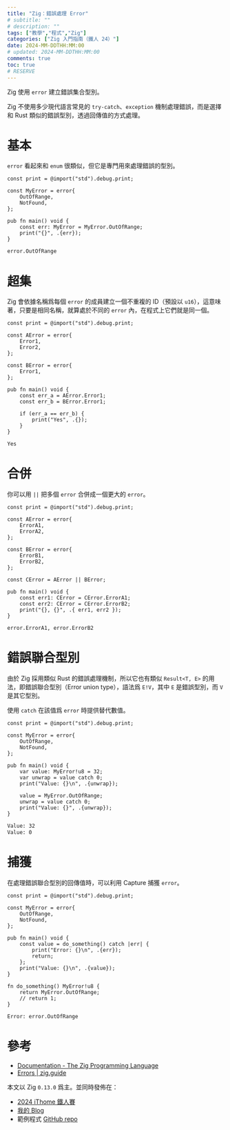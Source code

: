 ```yaml
---
title: "Zig：錯誤處理 Error"
# subtitle: ""
# description: ""
tags: ["教學","程式","Zig"]
categories: ["Zig 入門指南（鐵人 24）"]
date: 2024-MM-DDTHH:MM:00
# updated: 2024-MM-DDTHH:MM:00
comments: true
toc: true
# RESERVE
---
```


Zig 使用 `error` 建立錯誤集合型別。

<!-- more -->

Zig 不使用多少現代語言常見的 `try-catch`、`exception` 機制處理錯誤，而是選擇和 Rust 類似的錯誤型別，透過回傳值的方式處理。

# 基本

`error` 看起來和 `enum` 很類似，但它是專門用來處理錯誤的型別。

```zig
const print = @import("std").debug.print;

const MyError = error{
    OutOfRange,
    NotFound,
};

pub fn main() void {
    const err: MyError = MyError.OutOfRange;
    print("{}", .{err});
}
```

```bash
error.OutOfRange
```

# 超集

Zig 會依據名稱爲每個 `error` 的成員建立一個不重複的 ID（預設以 `u16`），這意味著，只要是相同名稱，就算處於不同的 `error` 內，在程式上它們就是同一個。

```zig
const print = @import("std").debug.print;

const AError = error{
    Error1,
    Error2,
};

const BError = error{
    Error1,
};

pub fn main() void {
    const err_a = AError.Error1;
    const err_b = BError.Error1;

    if (err_a == err_b) {
        print("Yes", .{});
    }
}
```

```bash
Yes
```

# 合併

你可以用 `||` 把多個 `error` 合併成一個更大的 `error`。

```zig
const print = @import("std").debug.print;

const AError = error{
    ErrorA1,
    ErrorA2,
};

const BError = error{
    ErrorB1,
    ErrorB2,
};

const CError = AError || BError;

pub fn main() void {
    const err1: CError = CError.ErrorA1;
    const err2: CError = CError.ErrorB2;
    print("{}, {}", .{ err1, err2 });
}
```

```bash
error.ErrorA1, error.ErrorB2
```

# 錯誤聯合型別

由於 Zig 採用類似 Rust 的錯誤處理機制，所以它也有類似 `Result<T, E>` 的用法，即錯誤聯合型別（Error union type），語法爲 `E!V`，其中 `E` 是錯誤型別，而 `V` 是其它型別。

使用 `catch` 在該值爲 `error` 時提供替代數值。

```zig
const print = @import("std").debug.print;

const MyError = error{
    OutOfRange,
    NotFound,
};

pub fn main() void {
    var value: MyError!u8 = 32;
    var unwrap = value catch 0;
    print("Value: {}\n", .{unwrap});

    value = MyError.OutOfRange;
    unwrap = value catch 0;
    print("Value: {}", .{unwrap});
}
```

```bash
Value: 32
Value: 0
```

# 捕獲

在處理錯誤聯合型別的回傳值時，可以利用 Capture 捕獲 `error`。

```zig
const print = @import("std").debug.print;

const MyError = error{
    OutOfRange,
    NotFound,
};

pub fn main() void {
    const value = do_something() catch |err| {
        print("Error: {}\n", .{err});
        return;
    };
    print("Value: {}\n", .{value});
}

fn do_something() MyError!u8 {
    return MyError.OutOfRange;
    // return 1;
}
```

```bash
Error: error.OutOfRange
```

# 參考

- [Documentation - The Zig Programming Language](https://ziglang.org/documentation/0.13.0/#Errors)
- [Errors | zig.guide](https://zig.guide/language-basics/errors)

本文以 Zig `0.13.0` 爲主。並同時發佈在：

- [2024 iThome 鐵人賽](https://ithelp.ithome.com.tw/users/20151756/ironman/7460)
- [我的 Blog](https://ziteh.github.io/categories/Zig-入門指南（鐵人-24）/)
- 範例程式 [GitHub repo](https://github.com/ziteh/zig-learn-it24)
